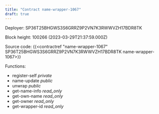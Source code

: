 ```yaml
---
title: "Contract name-wrapper-1067"
draft: true
---
```

Deployer: SP36T25BHGWS3S6GRRZ9P2VN7K3RWWVZH17BDR8TK


 



Block height: 100266 (2023-03-29T21:37:59.000Z)

Source code: {{<contractref "name-wrapper-1067" SP36T25BHGWS3S6GRRZ9P2VN7K3RWWVZH17BDR8TK name-wrapper-1067>}}

Functions:

* register-self _private_
* name-update _public_
* unwrap _public_
* get-name-info _read_only_
* get-own-name _read_only_
* get-owner _read_only_
* get-wrapper-id _read_only_
